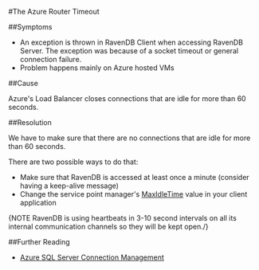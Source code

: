 #The Azure Router Timeout

##Symptoms

- An exception is thrown in RavenDB Client when accessing RavenDB Server. The exception was because of a socket timeout or general connection failure.
- Problem happens mainly on Azure hosted VMs

##Cause

Azure's Load Balancer closes connections that are idle for more than 60 seconds.

##Resolution

We have to make sure that there are no connections that are idle for more than 60 seconds.

There are two possible ways to do that:

- Make sure that RavenDB is accessed at least once a minute (consider having a keep-alive message)
- Change the service point manager's [MaxIdleTime](https://msdn.microsoft.com/query/dev12.query?appId=Dev12IDEF1&l=EN-US&k=k(System.Net.ServicePointManager.MaxServicePointIdleTime);k(TargetFrameworkMoniker-.NETFramework,Version%3Dv4.5);k(DevLang-csharp)&rd=true) value in your client application 

{NOTE RavenDB is using heartbeats in 3-10 second intervals on all its internal communication channels so they will be kept open./}

##Further Reading

- [Azure SQL Server Connection Management](https://social.technet.microsoft.com/wiki/contents/articles/1541.windows-azure-sql-database-connection-management.aspx)
